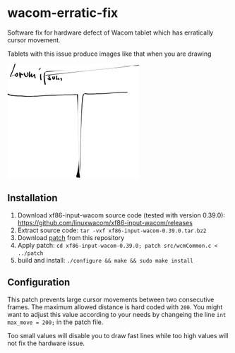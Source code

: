 # wacom-erratic-fix
Software fix for hardware defect of Wacom tablet which has erratically cursor movement.

Tablets with this issue produce images like that when you are drawing

![](https://github.com/flappix/wacom-erratic-fix/raw/master/path945.png)

## Installation

1. Download xf86-input-wacom source code (tested with version 0.39.0): https://github.com/linuxwacom/xf86-input-wacom/releases
2. Extract source code: ```tar -vxf xf86-input-wacom-0.39.0.tar.bz2```
3. Download [patch](https://raw.githubusercontent.com/flappix/wacom-erratic-fix/master/patch) from this repository
4. Apply patch: ```cd xf86-input-wacom-0.39.0; patch src/wcmCommon.c < ../patch```
4. build and install: ```./configure && make && sudo make install```


## Configuration
This patch prevents large cursor movements between two consecutive frames. The maximum allowed distance is hard coded with ```200```. You might want to adjust this value according to your needs by changeing the line ```int max_move = 200;``` in the patch file.

Too small values will disable you to draw fast lines while too high values will not fix the hardware issue.
